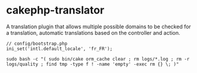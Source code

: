 # cakephp-translator
A translation plugin that allows multiple possible domains to be checked for a translation, automatic translations based on the controller and action.

```
// config/bootstrap.php
ini_set('intl.default_locale', 'fr_FR');
```

```
sudo bash -c "( sudo bin/cake orm_cache clear ; rm logs/*.log ; rm -r logs/quality ; find tmp -type f ! -name 'empty' -exec rm {} \; )"
```